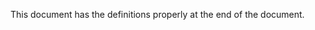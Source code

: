 This document has the definitions properly at the end of the document.

[valid]: http://example.com/favicon.ico "Example.domain"
[another]: http://example.org/favicon.ico "Example.domain"
